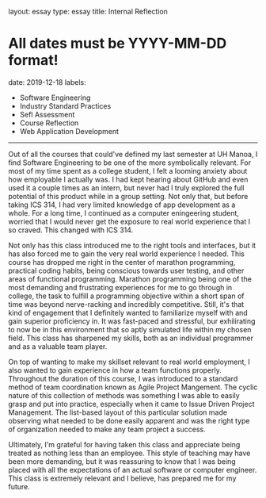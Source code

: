 layout: essay
type: essay
title: Internal Reflection
# All dates must be YYYY-MM-DD format!
date: 2019-12-18
labels:
  - Software Engineering
  - Industry Standard Practices
  - Sefl Assessment
  - Course Reflection
  - Web Application Development
---

Out of all the courses that could've defined my last semester at UH Manoa, I find Software Engineering to be one of the more symbolically relevant. For most of my time spent as a college student, I felt a looming anxiety about how employable I actually was. I had kept hearing about GitHub and even used it a couple times as an intern, but never had I truly explored the full potential of this product while in a group setting. Not only that, but before taking ICS 314, I had very limited knowledge of app development as a whole. For a long time, I continued as a computer eningeering student, worried that I would never get the exposure to real world experience that I so craved. This changed with ICS 314. 

Not only has this class introduced me to the right tools and interfaces, but it has also forced me to gain the very real world experience I needed. This course has dropped me right in the center of marathon programming, practical coding habits, being conscious towards user testing, and other areas of functional programming. Marathon programming being one of the most demanding and frustrating experiences for me to go through in college, the task to fulfill a programming objective within a short span of time was beyond nerve-racking and incredibly competitive. Still, it's that kind of engagement that I definitely wanted to familiarize myself with and gain superior proficiency in. It was fast-paced and stressful, bur exhilirating to now be in this environment that so aptly simulated life within my chosen field. This class has sharpened my skills, both as an individual programmer and as a valuable team player. 

On top of wanting to make my skillset relevant to real world employment, I also wanted to gain experience in how a team functions properly. Throughout the duration of this course, I was introduced to a standard method of team coordination known as Agile Project Mangement. The cyclic nature of this collection of methods was something I was able to easily grasp and put into practice, especially when it came to Issue Driven Project Management. The list-based layout of this particular solution made observing what needed to be done easily apparent and was the right type of organization needed to make any team project a success. 

Ultimately, I'm grateful for having taken this class and appreciate being treated as nothing less than an employee. This style of teaching may have been more demanding, but it was reassuring to know that I was being placed with all the expectations of an actual software or computer engineer. This class is extremely relevant and I believe, has prepared me for my future. 

